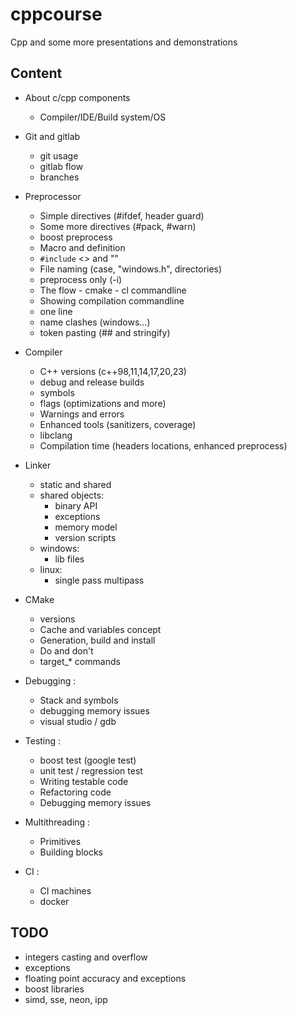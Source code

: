 # cppcourse
Cpp and some more presentations and demonstrations 

## Content

* About c/cpp components
  * Compiler/IDE/Build system/OS
 
* Git and gitlab
   * git usage
   * gitlab flow
   * branches
 
* Preprocessor
  * Simple directives (#ifdef, header guard)
  * Some more directives (#pack, #warn)
  * boost preprocess
  * Macro and definition
  * `#include` <> and ""
  * File naming (case, "windows.h", directories)
  * preprocess only (-i)
  * The flow - cmake - cl commandline
  * Showing compilation commandline
  * one line
  * name clashes (windows...)
  * token pasting (## and stringify)

* Compiler
  * C++ versions (c++98,11,14,17,20,23)
  * debug and release builds
  * symbols
  * flags (optimizations and more)
  * Warnings and errors
  * Enhanced tools (sanitizers, coverage)
  * libclang
  * Compilation time (headers locations, enhanced preprocess)

* Linker
  * static and shared
  * shared objects:
    * binary API
    * exceptions
    * memory model
    * version scripts
  * windows:
    * lib files
  * linux:
    * single pass multipass
      
 * CMake
   * versions
   * Cache and variables concept
   * Generation, build and install
   * Do and don't
   * target_* commands

 * Debugging :
    * Stack and symbols
    * debugging memory issues
    * visual studio / gdb
    
 * Testing :
    * boost test (google test)
    * unit test / regression test
    * Writing testable code 
    * Refactoring code 
    * Debugging memory issues

 * Multithreading :
    * Primitives
    * Building blocks

 * CI :
   *  CI machines
   *  docker
   
## TODO 

* integers casting and overflow
* exceptions
* floating point accuracy and exceptions
* boost libraries
* simd, sse, neon, ipp

